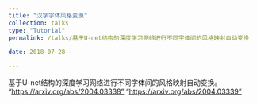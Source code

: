 ```yaml
---
title: "汉字字体风格变换"
collection: talks
type: "Tutorial"
permalink: /talks/基于U-net结构的深度学习网络进行不同字体间的风格映射自动变换

date: 2018-07-28--

---
```


基于U-net结构的深度学习网络进行不同字体间的风格映射自动变换。
“https://arxiv.org/abs/2004.03338”
“https://arxiv.org/abs/2004.03339”
